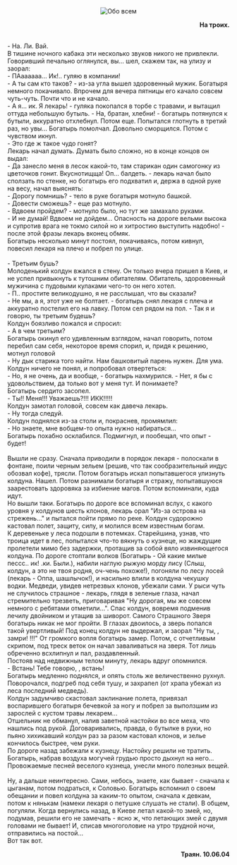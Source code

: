 &nbsp;
<p style='text-align: center'>
    <img src="/img/tit_about_all.gif" alt='Обо всем' />
</p>

<div align="right"><b>На троих.</b>
</div>
<p>
<br>
- На. Ли. Вай.<br> 
В тишине ночного кабака эти несколько звуков никого не привлекли.<br>
Говоривший печально оглянулся, вы... шел, скажем так, на улизу и заорал:<br>
- ПАаааааа... Ик!.. гуляю в компании!<br>
- А ты сам кто таков? - из-за угла вышел здоровенный мужик. Богатыря немного покачивало. Впрочем для вечера пятницы его качало совсем чуть-чуть. Почти что и не качало. <br>
- А я... ик. Я лекарь! - гуляка покопался в торбе с травами, и вытащил оттуда небольшую бутыль. - На, братан, хлебни! - богатырь потянулся к бутыли, аккуратно отхлебнул. Потом еще. Попытался глотнуть в третий раз, но увы... Богатырь помолчал. Довольно сморщился. Потом с чувством икнул.<br>
- Это где ж такое чудо гонят?<br>
Лекарь начал думать. Думать было сложно, но в конце концов он выдал:<br>
- Да занесло меня в лесок какой-то, там старикан один самогонку из цветочков гонит. Вкуснотищща! Оп... балдеть. - лекарь начал было сползать по стенке, но богатырь его подхватил и, держа в одной руке на весу, начал выяснять:<br>
- Дорогу помнишь? - тело в руке богатыря мотнуло башкой. <br>
- Довести сможешь? - еще раз мотнуло.<br>
- Вдвоем пройдем? - мотнуло было, но тут же замахало руками. <br>
- И не думай! Вдвоем не дойдем... Опасность на дороге вельми высока и супротив врага не токмо силой но и хитростию выступить надобно! - после этой фразы лекарь вконец обмяк.<br>
Богатырь несколько минут постоял, покачиваясь, потом кивнул, повесил лекаря на плечо и побрел по улице.<br>
<br>
- Третьим бушь?<br>
Молоденький колдун вжался в стену. Он только вчера пришел в Киев, и не успел привыкнуть к тутошним обитателям. Обитатель, здоровенный мужичина с пудовыми кулаками чего-то он него хотел.<br>
- П.. простите великодушно, я не расслышал, что вы сказали?<br>
- Не мы, а я, этот уже не болтает. - богатырь снял лекаря с плеча и аккуратно постелил его на лавку. Потом сел рядом на пол. - Так я и говорю, ты третьим будешь?<br>
Колдун боязливо пожался и спросил:<br>
- А в чем третьим?<br>
Богатырь окинул его удивленным взглядом, начал говорить, потом перебил сам себя, некоторое время спорил, и, придя к решению, мотнул головой<br>
- Ну дык старика того найти. Нам башковитый парень нужен. Для ума. <br>
Колдун ничего не понял, и попробовал отвертеться:<br>
- Но, я не очень, да и вообще, - богатырь нахмурился. - Нет, я бы с удовольствием, да только вот у меня тут. И понимаете? <br>
Богатырь сердито засопел.<br>
- Ты!! Меня!!! Уважаешь?!!! ИКК!!!!!<br>
Колдун замотал головой, совсем как давеча лекарь.<br>
- Ну тогда следуй.<br>
Колдун поднялся из-за столи и, покраснев, промямлил:<br>
- Но знаете, мне вобщем-то опыта нужно набираться...<br>
Богатырь похабно осклабился. Подмигнул, и пообещал, что опыт - будет! <br>
<br>
Вышли не сразу. Сначала приводили в порядок лекаря - полоскали в фонтане, поили черным зельем (решив, что так сообразительный индус обозвал кофе), трясли. Потом богатырь искал попытавшегося улизнуть колдуна. Нашел. Потом разнимали богатыря и стражу, попытавшуюся заарестовать здоровяка за избиение магов. Потом вспоминали, куда идут. <br>
Но вышли таки. Богатырь по дороге все вспоминал вслух, с какого уровня у колдунов шесть клонов, лекарь орал "Из-за острова на стрежень..." и пытался пойти прямо по реке. Колдун судорожно кастовал полет, защиту, силу, и молился всем известным богам.<br>
К деревеньке у леса подошли в потемках. Старейшина, узнав, что троица идет в лес, попытался что-то вякнуть о кузнеце, но жаждущие пролетели мимо без задержки, протащив за собой вяло извиняющегося колдуна. По дороге стоптали волков (Богатырь - Ой какие милые пессс.. ик! .ки. Были.), набили наглую рыжую морду лису (Слыш, колдун, а это не твоя родня, оч-чень похоже!), погоняли по лесу лосей (лекарь - Оппа, шашлычок!), и насильно влили в колдуна чекушку водки. Медведи, увидев нетрезвых клонов, убежали сами. У рыси чуть не случилось страшное - лекарь, глядя в зеленые глаза, начал стремительно трезветь, приговаривая "Ну дорогая, мы же совсем немного с ребятами отметили...". Спас колдун, вовремя подменив лечилу двойником и утащив за шиворот. Самого Страшного Зверя богатырь никак не мог пройти. В глазах двоилось, а зверь попался такой увертливый! Под конец колдун не выдержал, и заорал "Ну ты, <beeeeeep>, замри! <beeeep>!!!" От громкого вопля богатырь замер. Потом, с отчетливым скрипом, под треск веток он начал заваливаться на зверя. Тот лишь обреченно всхлипнул и пал, раздавленный. <br>
Постояв над недвижным телом минуту, лекарь вдруг опомнился.<br>
- Встань! Тебе говорю, <censored>, встань!<br>
Богатырь медленно поднялся, и опять столь же величественно рухнул. Поворочался, подгреб под себя тушу, и захрапел (от храпа убежал из леса последний медведь). <br>
Колдун задумчиво скастовал заклинание полета, привязал воспарившего богатыря бечевкой за ногу и побрел за выползшим из зарослей с кустом травы лекарем...<br>
Отшельник не обманул, налив заветной настойки во все меха, что нашлись под рукой. Договаривались, правда, о бутылке в руки, но пьяно хихикавший колдун раз за разом кастовал клонов, и зелье кончилось быстрее, чем руки. <br>
По дороге назад забежали к кузнецу. Настойку решили не тратить. Богатырь, набрав воздуха могучей грудью просто дыхнул на него... <br>
Провожаемые песней веселого кузнеца, унесли много полезных вещей.<br>
<br>
Ну, а дальше неинтересно. Сами, небось, знаете, как бывает - сначала к цыганам, потом подраться, к Соловью. Богатырь вспомнил о своем обещании и повел колдуна за каким-то опытом, сначала к девкам, потом к нянькам (намеки лекаря о петушке слушать не стали). В общем, погуляли. Когда вернулись назад, в Киеве летал какой-то змей, но, подумав, решили его не замечать - ясно ж, что летающих змей с двумя головами не бывает! И, списав многоголовие на утро трудной ночи, отправились на постой...<br>
Вот так вот.<br>

</p>

<div align="right"><b>Траян. 10.06.04</b></div>

